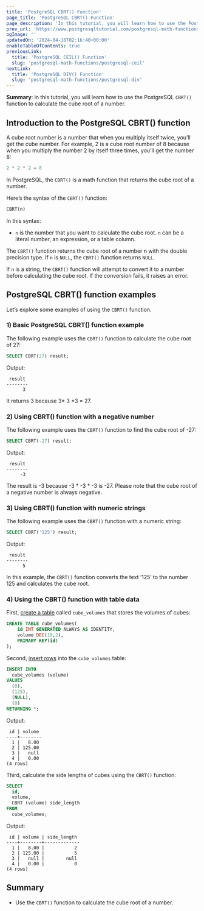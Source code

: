```yaml
---
title: 'PostgreSQL CBRT() Function'
page_title: 'PostgreSQL CBRT() Function'
page_description: 'In this tutorial, you will learn how to use the PostgreSQL CBRT() function to calculate the cube root of a number.'
prev_url: 'https://www.postgresqltutorial.com/postgresql-math-functions/postgresql-cbrt/'
ogImage: ''
updatedOn: '2024-04-18T02:16:40+00:00'
enableTableOfContents: true
previousLink:
  title: 'PostgreSQL CEIL() Function'
  slug: 'postgresql-math-functions/postgresql-ceil'
nextLink:
  title: 'PostgreSQL DIV() Function'
  slug: 'postgresql-math-functions/postgresql-div'
---
```


**Summary**: in this tutorial, you will learn how to use the PostgreSQL `CBRT()` function to calculate the cube root of a number.

## Introduction to the PostgreSQL CBRT() function

A cube root number is a number that when you multiply itself twice, you’ll get the cube number. For example, 2 is a cube root number of 8 because when you multiply the number 2 by itself three times, you’ll get the number 8:

```sql
2 * 2 * 2 = 8
```

In PostgreSQL, the `CBRT()` is a math function that returns the cube root of a number.

Here’s the syntax of the `CBRT()` function:

```sql
CBRT(n)
```

In this syntax:

- `n` is the number that you want to calculate the cube root. `n` can be a literal number, an expression, or a table column.

The `CBRT()` function returns the cube root of a number n with the double precision type. If `n` is `NULL`, the `CBRT()` function returns `NULL`.

If `n` is a string, the `CBRT()` function will attempt to convert it to a number before calculating the cube root. If the conversion fails, it raises an error.

## PostgreSQL CBRT() function examples

Let’s explore some examples of using the `CBRT()` function.

### 1\) Basic PostgreSQL CBRT() function example

The following example uses the `CBRT()` function to calculate the cube root of 27:

```sql
SELECT CBRT(27) result;
```

Output:

```text
 result
--------
      3
```

It returns 3 because 3\* 3 \*3 \= 27\.

### 2\) Using CBRT() function with a negative number

The following example uses the `CBRT()` function to find the cube root of \-27:

```sql
SELECT CBRT(-27) result;
```

Output:

```text
 result
--------
     -3
```

The result is \-3 because \-3 \* \-3 \* \-3 is \-27\. Please note that the cube root of a negative number is always negative.

### 3\) Using CBRT() function with numeric strings

The following example uses the `CBRT()` function with a numeric string:

```sql
SELECT CBRT('125') result;
```

Output:

```text
 result
--------
      5
```

In this example, the `CBRT()` function converts the text ‘125’ to the number 125 and calculates the cube root.

### 4\) Using the CBRT() function with table data

First, [create a table](../postgresql-tutorial/postgresql-create-table) called `cube_volumes` that stores the volumes of cubes:

```sql
CREATE TABLE cube_volumes(
    id INT GENERATED ALWAYS AS IDENTITY,
    volume DEC(19,2),
    PRIMARY KEY(id)
);
```

Second, [insert rows](../postgresql-tutorial/postgresql-insert-multiple-rows) into the `cube_volumes` table:

```sql
INSERT INTO
  cube_volumes (volume)
VALUES
  (8),
  (125),
  (NULL),
  (0)
RETURNING *;
```

Output:

```text
 id | volume
----+--------
  1 |   8.00
  2 | 125.00
  3 |   null
  4 |   0.00
(4 rows)
```

Third, calculate the side lengths of cubes using the `CBRT()` function:

```sql
SELECT
  id,
  volume,
  CBRT (volume) side_length
FROM
  cube_volumes;
```

Output:

```text
 id | volume | side_length
----+--------+-------------
  1 |   8.00 |           2
  2 | 125.00 |           5
  3 |   null |        null
  4 |   0.00 |           0
(4 rows)
```

## Summary

- Use the `CBRT()` function to calculate the cube root of a number.
